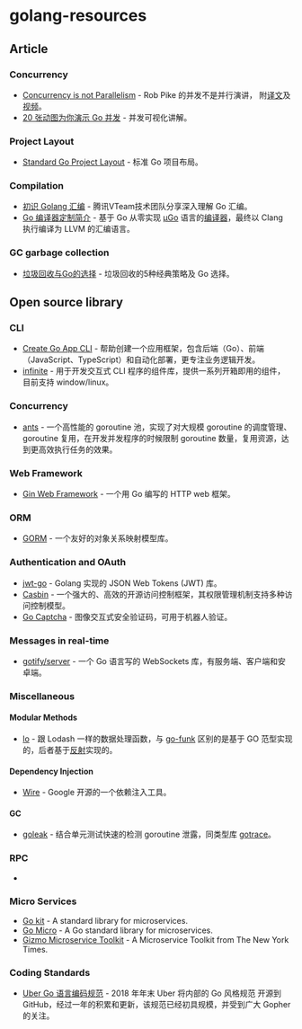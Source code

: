 # golang-resources

## Article

### Concurrency

- [Concurrency is not Parallelism](https://talks.golang.org/2012/waza.slide#1) - Rob Pike 的并发不是并行演讲， 附[译文](https://www.cyningsun.com/12-09-2019/concurrency-is-not-parallelism.html)及[视频](https://www.youtube.com/watch?v=cN_DpYBzKso)。
- [20 张动图为你演示 Go 并发](https://learnku.com/go/t/39490) - 并发可视化讲解。

### Project Layout

- [Standard Go Project Layout](https://github.com/golang-standards/project-layout) - 标准 Go 项目布局。

### Compilation

- [初识 Golang 汇编](https://mp.weixin.qq.com/s/MFN9eqT9bsotvpV-m1eqCQ) - 腾讯VTeam技术团队分享深入理解 Go 汇编。
- [Go 编译器定制简介](https://wa-lang.org/ugo-compiler-book/talks/go-compiler-intro.html#1) - 基于 Go 从零实现 [µGo](https://github.com/wa-lang/ugo) 语言的[编译器](https://github.com/wa-lang/ugo-compiler-book)，最终以 Clang 执行编译为 LLVM 的汇编语言。

### GC garbage collection

- [垃圾回收与Go的选择](https://mp.weixin.qq.com/s/bT97HqLHyrE1RkKoGAC11w) - 垃圾回收的5种经典策略及 Go 选择。

## Open source library

### CLI

- [Create Go App CLI](https://github.com/create-go-app/cli) - 帮助创建一个应用框架，包含后端（Go）、前端（JavaScript、TypeScript）和自动化部署，更专注业务逻辑开发。
- [infinite](https://github.com/fzdwx/infinite) - 用于开发交互式 CLI 程序的组件库，提供一系列开箱即用的组件，目前支持 window/linux。

### Concurrency

- [ants](https://github.com/panjf2000/ants) - 一个高性能的 goroutine 池，实现了对大规模 goroutine 的调度管理、goroutine 复用，在开发并发程序的时候限制 goroutine 数量，复用资源，达到更高效执行任务的效果。

### Web Framework

- [Gin Web Framework](https://github.com/gin-gonic/gin) - 一个用 Go 编写的 HTTP web 框架。 

### ORM

- [GORM](https://github.com/go-gorm/gorm) - 一个友好的对象关系映射模型库。

### Authentication and OAuth

- [jwt-go](https://github.com/dgrijalva/jwt-go) - Golang 实现的 JSON Web Tokens (JWT) 库。
- [Casbin](https://github.com/casbin/casbin) - 一个强大的、高效的开源访问控制框架，其权限管理机制支持多种访问控制模型。
- [Go Captcha](https://github.com/wenlng/go-captcha) - 图像交互式安全验证码，可用于机器人验证。

### Messages in real-time

- [gotify/server](https://github.com/gotify/server) - 一个 Go 语言写的 WebSockets 库，有服务端、客户端和安卓端。


### Miscellaneous

#### Modular Methods

- [lo](https://github.com/samber/lo) - 跟 Lodash 一样的数据处理函数，与 [go-funk](https://github.com/thoas/go-funk) 区别的是基于 GO 范型实现的，后者基于[反射](https://golang.org/pkg/reflect/)实现的。

#### Dependency Injection

- [Wire](https://github.com/google/wire) -   Google 开源的一个依赖注入工具。

#### GC

- [goleak](https://github.com/uber-go/goleak) - 结合单元测试快速的检测 goroutine 泄露，同类型库 [gotrace](https://github.com/ysmood/gotrace)。


### RPC

-

### Micro Services

- [Go kit](https://github.com/go-kit/kit) - A standard library for microservices.
- [Go Micro](https://github.com/micro/go-micro) - A Go standard library for microservices.
- [Gizmo Microservice Toolkit](https://github.com/nytimes/gizmo) - A Microservice Toolkit from The New York Times.


### Coding Standards 

- [Uber Go 语言编码规范](https://github.com/xxjwxc/uber_go_guide_cn) - 2018 年年末 Uber 将内部的 Go 风格规范 开源到 GitHub，经过一年的积累和更新，该规范已经初具规模，并受到广大 Gopher 的关注。

